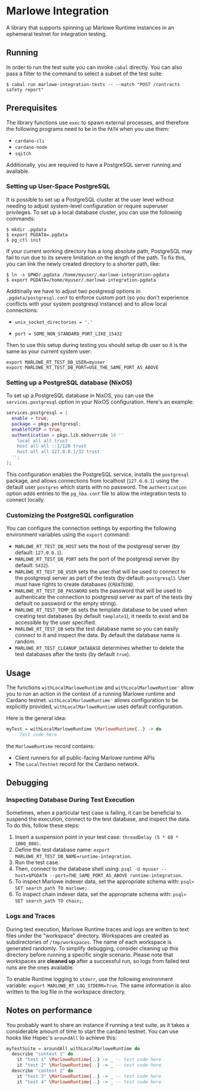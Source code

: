 # Marlowe Integration

A library that supports spinning up Marlowe Runtime instances in an ephemeral
testnet for integration testing.

## Running

In order to run the test suite you can invoke `cabal` directly. You can also pass a filter to the command to select a subset of the test suite:

```
$ cabal run marlowe-integration-tests -- --match "POST /contracts safety report"
```

## Prerequisites

The library functions use `exec` to spawn external processes, and therefore the
following programs need to be in the `PATH` when you use them:

- `cardano-cli`
- `cardano-node`
- `sqitch`

Additionally, you are required to have a PostgreSQL server running and
available.

### Setting up User-Space PostgreSQL

It is possible to set up a PostgreSQL cluster at the user level without needing to adjust system-level configuration or require superuser privileges. To set up a local database cluster, you can use the following commands:

``` shell
$ mkdir .pgdata
$ export PGDATA=.pgdata
$ pg_ctl init
```

If your current working directory has a long absolute path, PostgreSQL may fail to run due to its severe limitation on the length of the path. To fix this, you can link the newly created directory to a shorter path, like:

```
$ ln -s $PWD/.pgdata /home/myuser/.marlowe-integration-pgdata
$ export PGDATA=/home/myuser/.marlowe-integration-pgdata
```

Additinally we have to adjust two postgresql options in `.pgdata/postgresql.conf` to enforce custom port (so you don't experience conflicts with your system postgresql instance) and to allow local connections:

* `unix_socket_directories = '.'`

* `port = SOME_NON_STANDARD_PORT_LIKE_15432`

Then to use this setup during testing you should setup db user so it is the same as your current system user:

```shell
export MARLOWE_RT_TEST_DB_USER=myuser
export MARLOWE_RT_TEST_DB_PORT=USE_THE_SAME_PORT_AS_ABOVE
```

### Setting up a PostgreSQL database (NixOS)

To set up a PostgreSQL database in NixOS, you can use the `services.postgresql` option in your NixOS configuration. Here's an example:

```nix
services.postgresql = {
  enable = true;
  package = pkgs.postgresql;
  enableTCPIP = true;
  authentication = pkgs.lib.mkOverride 10 ''
    local all all trust
    host all all ::1/128 trust
    host all all 127.0.0.1/32 trust
  '';
};
```

This configuration enables the PostgreSQL service, installs the `postgresql` package, and allows connections from localhost (`127.0.0.1`) using the default user `postgres` which starts with no password. The `authentication` option adds entries to the `pg_hba.conf` file to allow the integration tests to connect locally.

### Customizing the PostgreSQL configuration

You can configure the connection settings by exporting the following environment variables using the `export` command:
- `MARLOWE_RT_TEST_DB_HOST` sets the host of the postgresql server (by default: `127.0.0.1`).
- `MARLOWE_RT_TEST_DB_PORT` sets the port of the postgresql server (by default: `5432`).
- `MARLOWE_RT_TEST_DB_USER` sets the user that will be used to connect to the postgresql server as part of the tests (by default: `postgresql`). User must have rights to create databases (`CREATEDB`).
- `MARLOWE_RT_TEST_DB_PASSWORD` sets the password that will be used to authenticate the connection to postgresql server as part of the tests (by default no password or the empty string).
- `MARLOWE_RT_TEST_TEMP_DB` sets the template database to be used when creating test databases (by default `template1`), it needs to exist and be accessible by the user specified.
- `MARLOWE_RT_TEST_DB` sets the test database name so you can easily connect to it and inspect the data. By default the database name is random.
- `MARLOWE_RT_TEST_CLEANUP_DATABASE` determines whether to delete the test databases after the tests (by default `true`).

## Usage

The functions `withLocalMarloweRuntime` and `withLocalMarloweRuntime'` allow
you to run an action in the context of a running Marlowe runtime and Cardano
testnet. `withLocalMarloweRuntime'` allows configuration to be explicitly
provided, `withLocalMarloweRuntime` uses default configuration.

Here is the general idea:

```hs
myTest = withLocalMarloweRuntime \MarloweRuntime{..} -> do
  -- Test code here
```

the `MarloweRuntime` record contains:

- Client runners for all public-facing Marlowe runtime APIs
- The `LocalTestnet` record for the Cardano network.

## Debugging

### Inspecting Database During Test Execution

Sometimes, when a particular test case is failing, it can be beneficial to suspend the execution, connect to the test database, and inspect the data. To do this, follow these steps:

1. Insert a suspension point in your test case: `threadDelay (5 * 60 * 1000_000)`.
2. Define the test database name: `export MARLOWE_RT_TEST_DB_NAME=runtime-integration`.
3. Run the test case.
4. Then, connect to the database shell using: `psql -U myuser --host=$PGDATA --port=THE_SAME_PORT_AS_ABOVE runtime-integration`.
5. To inspect Marlowe indexer data, set the appropriate schema with: `psql> SET search_path TO marlowe;`.
6. To inspect chain indexer data, set the appropriate schema with: `psql> SET search_path TO chain;`.

### Logs and Traces

During test execution, Marlowe Runtime traces and logs are written to text files under the "workspace" directory. Workspaces are created as subdirectories of `/tmp/workspaces`. The name of each workspace is generated randomly. To simplify debugging, consider cleaning up this directory before running a specific single scenario. Please note that workspaces are **cleaned up** after a successful run, so logs from failed test runs are the ones available.

To enable Runtime logging to `stderr`, use the following environment variable: `export MARLOWE_RT_LOG_STDERR=True`. The same information is also written to the log file in the workspace directory.

## Notes on performance

You probably want to share an instance if running a test suite, as it takes a
considerable amount of time to start the cardano testnet. You can use hooks
like Hspec's `aroundAll` to achieve this:

```hs
myTestSuite = aroundAll withLocalMarloweRuntime do
  describe "context 1" do
    it "test 1" \MarloweRuntime{..} -> _ -- test code here
    it "test 2" \MarloweRuntime{..} -> _ -- test code here
  describe "context 2" do
    it "test 3" \MarloweRuntime{..} -> _ -- test code here
    it "test 4" \MarloweRuntime{..} -> _ -- test code here
```

